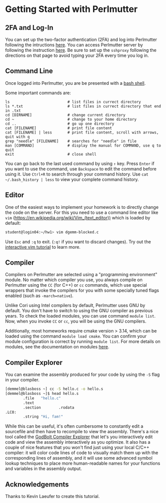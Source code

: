 # Getting Started with Perlmutter

## 2FA and Log-In

You can set up the two-factor authentication (2FA) and log into Perlmutter following the intructions [here](https://docs.nersc.gov/connect/mfa/).
You can access Perlmutter server by following the instruction [here](https://docs.nersc.gov/systems/perlmutter/).
Be sure to set up the `sshproxy` following the directions on that page to avoid typing your 2FA every time you log in. 

## Command Line

Once logged into Perlmutter, you are be presented with a [bash shell](https://en.wikipedia.org/wiki/Bash_(Unix_shell)).

Some important commands are:

```
ls                          # list files in currect directory
ls *.txt                    # list files in currect directory that end in .txt
cd [DIRNAME]                # change current directory
cd ~                        # change to your home directory
cd ..                       # go up one directory
cat [FILENAME]              # print file content
cat [FILENAME] | less       # print file content, scroll with arrows, quit with q
grep "needle" [FILENAME]    # searches for "needle" in file
man [COMMAND]               # display the manual for COMMAND, use q to quit
exit                        # close shell
```

You can go back to the last used command by using `↑` key.
Press `Enter` if you want to use the command, use `Backspace` to edit the
command before using it.
Use `Ctrl+R` to search through your command history.
Use `cat ~/.bash_history | less` to view your complete command history.

## Editor

One of the easiest ways to implement your homework is to directly change
the code on the server.
For this you need to use a command line editor like `vim` (https://en.wikipedia.org/wiki/Vim_(text_editor)) which is loaded by default:

```.sh
student@login04:~/hw1> vim dgemm-blocked.c
```

Use `Esc` and `:q` to exit.
(`:q!` if you want to discard changes).
Try out the [interactive vim tutorial](https://www.openvim.com/) to learn more.

## Compiler

Compilers on Perlmutter are selected using a "programming environment" module.  No matter
which compiler you use, you always compile on Perlmutter using the `CC` (for C++) or `cc`
commands, which use special wrappers that invoke the compilers for you with some
specially tuned flags enabled (such as `-march=native`).

Unlike Cori using Intel compilers by default, Perlmutter uses GNU by default.
You don't have to switch to using the GNU compiler as previous years. To check the loaded modules, 
you can use command `module list`. Now, when you invoke `CC` or `cc`, you will be using the GNU compilers.

Additionally, most homeworks require cmake version > 3.14, which can be loaded using the command `module load cmake`.
You can confirm your module configuration is correct by running `module list`.
For more details on modules, see the documentation on modules [here](https://docs.nersc.gov/environment/modules/).

## Compiler Explorer

You can examine the assembly produced for your code by using the `-S` flag in your compiler.

```Bash
[demmel@blasboss ~] cc -S hello.c -o hello.s
[demmel@blasboss ~]$ head hello.s
        .file   "hello.c"
        .text
        .section        .rodata
.LC0:
        .string "Hi, fam!"
```

While this can be useful, it's often cumbersome to constantly edit a sourcefile and then
have to recompile to view the assembly.  There's a nice tool called the
[GodBolt Compiler Explorer](https://godbolt.org/) that let's you interactively edit
code and view the assembly interactively as you optimize.  It also has a couple of
nice features that you won't find just using your local C/C++ compiler: it will color
code lines of code to visually match them up with the corresponding lines of assembly,
and it will use some advanced symbol lookup techniques to place more human-readable names
for your functions and variables in the assembly output.

## Acknowledgements

Thanks to Kevin Laeufer to create this tutorial.


